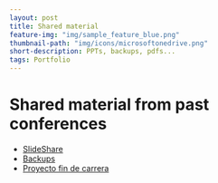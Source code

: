```yaml
---
layout: post
title: Shared material
feature-img: "img/sample_feature_blue.png"
thumbnail-path: "img/icons/microsoftonedrive.png"
short-description: PPTs, backups, pdfs...
tags: Portfolio
---
```

# Shared material from past conferences

- [SlideShare](http://slideshare.net/enriquecatala)
- [Backups](https://onedrive.live.com/?id=E1CF79E59F54ABED%211407527&cid=E1CF79E59F54ABED)
- [Proyecto fin de carrera](https://onedrive.live.com/?id=E1CF79E59F54ABED%2121263&cid=E1CF79E59F54ABED)

